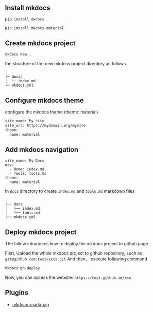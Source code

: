 ## Install mkdocs

```bash
pip install mkdocs

pip install mkdocs-material
```

## Create mkdocs project

```bash
mkdocs new .
```

the structure of the new mkdocs project directory as follows

```
.
├─ docs/
│  └─ index.md
└─ mkdocs.yml
```

## Configure mkdocs theme

configure the mkdocs theme (theme: material)

```bash
site_name: My site
site_url: https://mydomain.org/mysite
theme:
  name: material
```

## Add mkdocs navigation

```
site_name: My Docs
nav:
  - Home: index.md
  - Tools: tools.md
theme:
  name: material
```

In `docs` directory to create `index.md` and `tools.md` markdown files

```
.
├── docs
│   ├── index.md
│   └── tools.md
├── mkdocs.yml
```

## Deploy mkdocs project

The follow introduces how to deploy the mkdocs project to github page

Fisrt, Upload the whole mkdocs project to github repository, such as `git@github.com:test/xxxx.git`
And then， execute following command

```bash
mkdocs gh-deploy
```

Now, you can access the website: `https://test.github.io/xxx`



## Plugins

- [mkdocs-markmap](https://github.com/markmap/mkdocs_markmap)